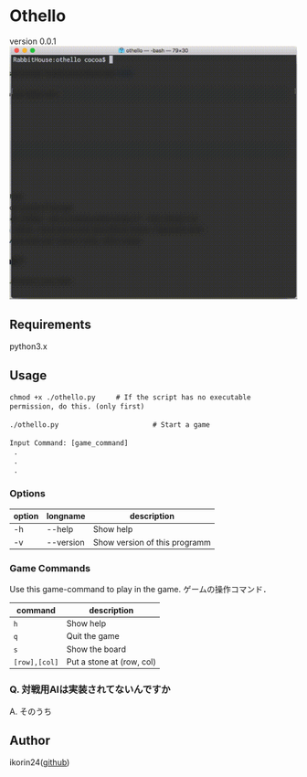 # Othello

version 0.0.1
![demo](https://github.com/ikorin24/othello/blob/media/demo.gif)

## Requirements

python3.x

## Usage

```
chmod +x ./othello.py     # If the script has no executable permission, do this. (only first)

./othello.py                       # Start a game

Input Command: [game_command]
 .
 .
 .    
```

### Options
| option | longname  | description                   |
| ------ | --------- | ----------------------------- |
| -h     | --help    | Show help                     |
| -v     | --version | Show version of this programm |

### Game Commands

Use this game-command to play in the game.
ゲームの操作コマンド．

| command       | description               |
| ------------- | ------------------------- |
| `h`           | Show help                 |
| `q`           | Quit the game             |
| `s`           | Show the board            |
| `[row],[col]` | Put a stone at (row, col) |

### Q. 対戦用AIは実装されてないんですか

A. そのうち

## Author

ikorin24([github](https://github.com/ikorin24))
